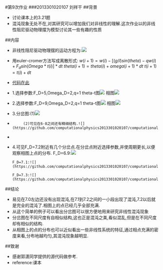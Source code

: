 #第9次作业
###2013301020107 刘祥干
##背景
- 讨论课本上的3.21题
- 混沌现象无处不在,对其研究可以增加我们对非线性的理解.这次作业以的非线性阻尼驱动物理摆为模型讨论其一些有趣的性质

##内容
- 非线性阻尼驱动物理摆的运动方程为:![](https://github.com/computationalphysics2013301020107/computationalphysics_N2013301020107/blob/master/chapter3/%E5%85%AC%E5%BC%8F5.png)
- 用euler-cromer方法写成离散形式:   $w(i+1)=w(i)-[(g/l)sin(theta)-qw(i)+F_dsin(Omega*t(i)]*dt$
                                    $theta(i+1)=theta(i)+omega(i+1)*dt$
                                    $t(i+1)=t(i)+dt$
                                 
- [代码在此](https://github.com/computationalphysics2013301020107/computationalphysics_N2013301020107/blob/master/chapter3/9.1.py)
- 1.选择参数:F_D=5,Omega_D=2,q=1
     theta-t图![](https://github.com/computationalphysics2013301020107/computationalphysics_N2013301020107/blob/master/chapter3/pp1.png)
     相图![](https://github.com/computationalphysics2013301020107/computationalphysics_N2013301020107/blob/master/chapter3/pp%20phase%20diagram1.png)
- 2.选择参数:F_D=9,Omega_D=2,q=1 
     theta-t图![](https://github.com/computationalphysics2013301020107/computationalphysics_N2013301020107/blob/master/chapter3/pp3.png)
     相图![](https://github.com/computationalphysics2013301020107/computationalphysics_N2013301020107/blob/master/chapter3/pp%20phase%20diagram7.png)
- 3.分岔图:(1)![](https://github.com/computationalphysics2013301020107/computationalphysics_N2013301020107/blob/master/chapter3/bifurcation%20diagram1.png)
-          (2)可见在6-8之间还有精细结构.![](https://github.com/computationalphysics2013301020107/computationalphysics_N2013301020107/blob/master/chapter3/bifurcation%20diagram2.png)
-          
- 4.可见F_D=7.2附近有几个分岔点.在分岔点附近选择参数,并使周期更长,以便观察相图上点的分布.
      F_D=6.9:![](https://github.com/computationalphysics2013301020107/computationalphysics_N2013301020107/tree/master/chapter3)

      F_D=7.1:![](https://github.com/computationalphysics2013301020107/computationalphysics_N2013301020107/blob/master/chapter3/pp%20phase%20diagram4.png)

      F_D=7.3:![](https://github.com/computationalphysics2013301020107/computationalphysics_N2013301020107/blob/master/chapter3/pp%20phase%20diagram6.png)
 
    
##结论
- 易见在7.0左边还没有出现混沌,在7.1到7.2之间的一小段出现了混沌,7.2以后就是完全的混沌了.相图上的点已经几乎全部充满.
- 从这个简单的例子可以看出分岔图可以很方便地用来研究非线性混沌现象
- 分岔图在不同尺度有自相似结构,这也正是混沌之美,看似混乱,但是在不同尺度却有相似的结构.
- 从相图上的点的分布也可以近似看出一些非线性系统的特征,通过相点充满的密度来看,分布地越均匀,其混沌现象越明显.

 
##致谢
- 感谢郭潇同学提供的源代码做参考.
- reference:课本



